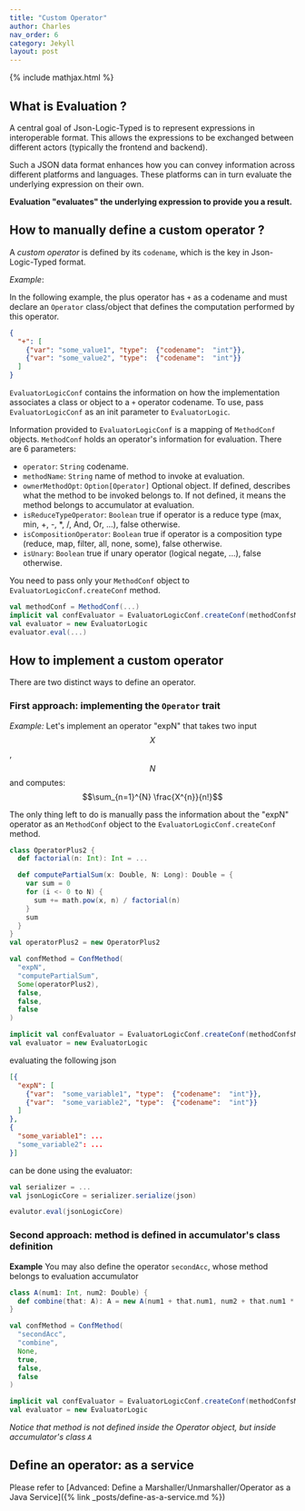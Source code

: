 ```yaml
---
title: "Custom Operator"
author: Charles
nav_order: 6
category: Jekyll
layout: post
---
```


{% include mathjax.html %}


## What is Evaluation ?

A central goal of Json-Logic-Typed is to represent expressions in interoperable format.
This allows the expressions to be exchanged between different actors
(typically the frontend and backend).

Such a JSON data format enhances how you can convey information across
different platforms and languages.
These platforms can in turn evaluate the underlying expression on their own.

**Evaluation "evaluates" the underlying expression to provide you a result.**

## How to manually define a custom operator ?

A _custom operator_ is defined by its `codename`, which is the key in
Json-Logic-Typed format.

*Example*:

In the following example, the plus operator has `+` as a codename and must declare
an `Operator` class/object that defines the computation performed by this operator.

```json
{
  "+": [
    {"var": "some_value1", "type":  {"codename":  "int"}},
    {"var": "some_value2", "type":  {"codename":  "int"}}
  ]
}
```

`EvaluatorLogicConf` contains the information on how the implementation associates
a class or object to a `+` operator codename. To use, pass `EvaluatorLogicConf` as
an init parameter to `EvaluatorLogic`.

Information provided to `EvaluatorLogicConf` is a mapping of `MethodConf` objects.
`MethodConf` holds an operator's information for evaluation. There are 6 parameters:
* `operator`: `String` codename.
* `methodName`: `String` name of method to invoke at evaluation.
* `ownerMethodOpt`: `Option[Operator]` Optional object. If defined, describes what the
method to be invoked belongs to.
If not defined, it means the method belongs to accumulator at evaluation.
* `isReduceTypeOperator`: `Boolean` true if operator is a reduce type (max, min, +, -, *, /, And, Or, ...), false otherwise.
* `isCompositionOperator`: `Boolean` true if operator is a composition type (reduce, map, filter, all, none, some), false otherwise.
* `isUnary`: `Boolean` true if unary operator (logical negate, ...), false otherwise.

You need to pass only your `MethodConf` object to `EvaluatorLogicConf.createConf` method.

```scala
val methodConf = MethodConf(...)
implicit val confEvaluator = EvaluatorLogicConf.createConf(methodConfsManualAdd = Map("expN" -> confMethod))
val evaluator = new EvaluatorLogic
evaluator.eval(...)
```

## How to implement a custom operator

There are two distinct ways to define an operator.

### First approach: implementing the `Operator` trait

*Example:*
Let's implement an operator "expN" that takes two input $$X$$, $$N$$ and computes:
$$\sum_{n=1}^{N} \frac{X^{n}}{n!}$$

The only thing left to do is manually pass the information about the
"expN" operator as an `MethodConf` object to the `EvaluatorLogicConf.createConf`
method.

```scala
class OperatorPlus2 {
  def factorial(n: Int): Int = ...

  def computePartialSum(x: Double, N: Long): Double = {
    var sum = 0
    for (i <- 0 to N) {
      sum += math.pow(x, n) / factorial(n)
    }
    sum
  }
}
val operatorPlus2 = new OperatorPlus2

val confMethod = ConfMethod(
  "expN",
  "computePartialSum",
  Some(operatorPlus2),
  false,
  false,
  false
)

implicit val confEvaluator = EvaluatorLogicConf.createConf(methodConfsManualAdd = Map("expN" -> confMethod))
val evaluator = new EvaluatorLogic
```

evaluating the following json

```json
[{
  "expN": [
    {"var":  "some_variable1", "type":  {"codename":  "int"}},
    {"var":  "some_variable2", "type":  {"codename":  "int"}}
  ]
},
{
  "some_variable1": ...
  "some_variable2": ...
}]
```

can be done using the evaluator:

```scala
val serializer = ...
val jsonLogicCore = serializer.serialize(json)

evalutor.eval(jsonLogicCore)
```

### Second approach: method is defined in accumulator's class definition


**Example**
You may also define the operator `secondAcc`, whose method belongs to evaluation accumulator

```scala
class A(num1: Int, num2: Double) {
  def combine(that: A): A = new A(num1 + that.num1, num2 + that.num1 * that.num2)
}

val confMethod = ConfMethod(
  "secondAcc",
  "combine",
  None,
  true,
  false,
  false
)

implicit val confEvaluator = EvaluatorLogicConf.createConf(methodConfsManualAdd = Map("secondAcc" -> confMethod))
val evaluator = new EvaluatorLogic
```
*Notice that method is not defined inside the Operator object, but inside accumulator's class `A`*

## Define an operator: as a service

Please refer to [Advanced: Define a Marshaller/Unmarshaller/Operator as a Java Service]({% link _posts/define-as-a-service.md %})




